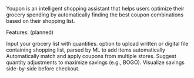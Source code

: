 Youpon is an intelligent shopping assistant that helps users optimize their grocery spending by automatically finding the best coupon combinations based on their shopping list.

Features: (planned)

Input your grocery list with quantities. option to upload written or digital file containing shopping list, parsed by ML to add items automatically Automatically match and apply coupons from multiple stores. Suggest quantity adjustments to maximize savings (e.g., BOGO). Visualize savings side-by-side before checkout.